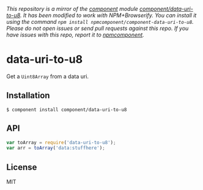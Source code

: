 *This repository is a mirror of the [component](http://component.io) module [component/data-uri-to-u8](http://github.com/component/data-uri-to-u8). It has been modified to work with NPM+Browserify. You can install it using the command `npm install npmcomponent/component-data-uri-to-u8`. Please do not open issues or send pull requests against this repo. If you have issues with this repo, report it to [npmcomponent](https://github.com/airportyh/npmcomponent).*

# data-uri-to-u8

  Get a `Uint8Array` from a data uri.

## Installation

    $ component install component/data-uri-to-u8

## API

```js
var toArray = require('data-uri-to-u8');
var arr = toArray('data:stuffhere');
```

## License

  MIT

